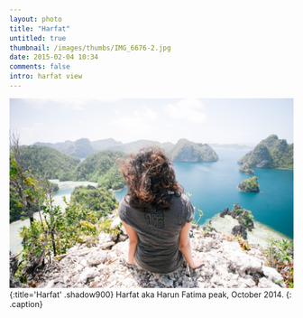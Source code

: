 ```yaml
---
layout: photo
title: "Harfat"
untitled: true
thumbnail: /images/thumbs/IMG_6676-2.jpg
date: 2015-02-04 10:34
comments: false
intro: harfat view
---
```

![image](/images/IMG_6676-2.jpg)
{:title='Harfat' .shadow900}
Harfat aka Harun Fatima peak, October 2014.
{: .caption}
